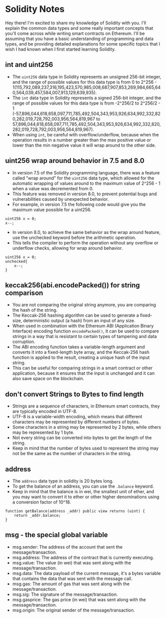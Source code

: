 # Solidity Notes

Hey there! I'm excited to share my knowledge of Solidity with you. I'll explain the common data types and some really important concepts that you'll come across while writing smart contracts on Ethereum. I'll be assuming that you have a basic understanding of programming and data types, and be providing detailed explanations for some specific topics that I wish I had known when I first started learning Solidity. 

## int and uint256
-  The ``uint256`` data type in Solidity represents an unsigned 256-bit integer, and the range of possible values for this data type is from 0 to 2^256 - 1(115,792,089,237,316,195,423,570,985,008,687,907,853,269,984,665,640,564,039,457,584,007,913,129,639,935).
- The ``int`` data type in Solidity represents a signed 256-bit integer, and the range of possible values for this data type is from -2^256/2 to 2^256/2 - 1 (-57,896,044,618,658,097,711,785,492,504,343,953,926,634,992,332,820,282,019,728,792,003,956,564,819,967 to 57,896,044,618,658,097,711,785,492,504,343,953,926,634,992,332,820,282,019,728,792,003,956,564,819,967).
- When using ``int``, be careful with overflow/underflow, because when the operation results in a number greater than the max positive value or lower than the min negative value it will wrap around to the other side.

## uint256 wrap around behavior in 7.5 and 8.0
- In version 7.5 of the Solidity programming language, there was a feature called "wrap around" for the ``uint256`` data type, which allowed for the automatic wrapping of values around to the maximum value of 2^256 - 1 when a value was decremented from 0. 
- This feature was removed in version 8.0, to prevent potential bugs and vulnerabilities caused by unexpected behavior.
- For example, in version 7.5 the following code would give you the maximum value possible for a uint256.

```
uint256 x = 0;
x--;
```

- In version 8.0, to achieve the same behavior as the wrap around feature, use the unchecked keyword before the arithmetic operation.
- This tells the compiler to perform the operation without any overflow or underflow checks, allowing for wrap around behavior.

```
uint256 x = 0;
unchecked{
    x--;
}
```

## keccak256(abi.encodePacked()) for string comparison
- You are not comparing the original string anymore, you are comparing the hash of the string.
- The Keccak-256 hashing algorithm can be used to generate a fixed-size, deterministic output (a hash) from an input of any size. 
- When used in combination with the Ethereum ABI (Application Binary Interface) encoding function `encodePacked()`, it can be used to compare strings in a way that is resistant to certain types of tampering and data corruption. 
- The ABI encoding function takes a variable-length argument and converts it into a fixed-length byte array, and the Keccak-256 hash function is applied to the result, creating a unique hash of the input string. 
- This can be useful for comparing strings in a smart contract or other application, because it ensures that the input is unchanged and it can also save space on the blockchain.

## don't convert Strings to Bytes to find length
- Strings are a sequence of characters, in Ethereum smart contracts, they are typically encoded in UTF-8.
- UTF-8 is a variable-width encoding, which means that different characters may be represented by different numbers of bytes. 
- Some characters in a string may be represented by 2 bytes, while others may be represented by 1 byte.
- Not every string can be converted into bytes to get the length of the string.
- Keep in mind that the number of bytes used to represent the string may not be the same as the number of characters in the string.

## address

- The `address` data type in solidity is 20 bytes long.
- To get the balance of an address, you can use the `.balance` keyword.
- Keep in mind that the balance is in wei, the smallest unit of ether, and you may want to convert it to ether or other higher denominations using a conversion factor of 10^18.

```
function getBalance(address _addr) public view returns (uint) {
    return _addr.balance;
}
```

## msg - the special global variable

- msg.sender: The address of the account that sent the message/transaction.
- msg.address: The address of the contract that is currently executing.
- msg.value: The value (in wei) that was sent along with the message/transaction.
- msg.data: The data payload of the current message, it's a bytes variable that contains the data that was sent with the message call.
- msg.gas: The amount of gas that was sent along with the message/transaction.
- msg.sig: The signature of the message/transaction.
- msg.gasprice: The gas price (in wei) that was sent along with the message/transaction.
- msg.origin: The original sender of the message/transaction.
